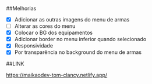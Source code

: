 ##Melhorias

- [x] Adicionar as outras imagens do menu de armas
- [ ] Alterar as cores do menu
- [x] Colocar o BG dos equipamentos
- [x] Adicionar border no menu inferior quando selecionado
- [x] Responsividade
- [x] Por transparência no background do menu de armas

##LINK

https://maikaodev-tom-clancy.netlify.app/
